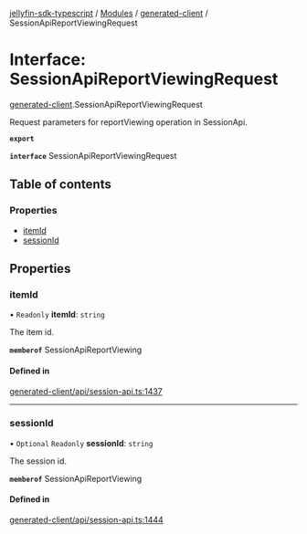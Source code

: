 [jellyfin-sdk-typescript](../README.md) / [Modules](../modules.md) / [generated-client](../modules/generated_client.md) / SessionApiReportViewingRequest

# Interface: SessionApiReportViewingRequest

[generated-client](../modules/generated_client.md).SessionApiReportViewingRequest

Request parameters for reportViewing operation in SessionApi.

**`export`**

**`interface`** SessionApiReportViewingRequest

## Table of contents

### Properties

- [itemId](generated_client.SessionApiReportViewingRequest.md#itemid)
- [sessionId](generated_client.SessionApiReportViewingRequest.md#sessionid)

## Properties

### itemId

• `Readonly` **itemId**: `string`

The item id.

**`memberof`** SessionApiReportViewing

#### Defined in

[generated-client/api/session-api.ts:1437](https://github.com/thornbill/jellyfin-sdk-typescript/blob/350a9a5/src/generated-client/api/session-api.ts#L1437)

___

### sessionId

• `Optional` `Readonly` **sessionId**: `string`

The session id.

**`memberof`** SessionApiReportViewing

#### Defined in

[generated-client/api/session-api.ts:1444](https://github.com/thornbill/jellyfin-sdk-typescript/blob/350a9a5/src/generated-client/api/session-api.ts#L1444)
